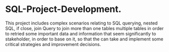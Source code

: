 # SQL-Project-Development.
This project includes complex scenarios relating to SQL querying, nested SQL, if close, join Query to join more than one tables multiple tables in order to retried some important data and information that seem significantly to stakeholder, in order to base on it, so that the can take and implement some critical strategies and improvement decisions.
